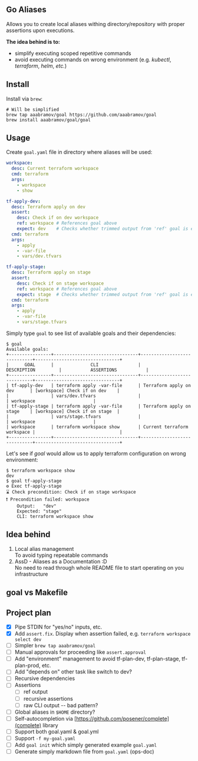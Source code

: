 ## Go Aliases

Allows you to create local aliases withing directory/repository with proper assertions upon executions.

**The idea behind is to:**

- simplify executing scoped repetitive commands 
- avoid executing commands on wrong environment (e.g. _kubectl_, _terraform_, _helm_, _etc._)

## Install

Install via `brew`:

```shell
# Will be simplified
brew tap aaabramov/goal https://github.com/aaabramov/goal
brew install aaabramov/goal/goal
```

## Usage

Create `goal.yaml` file in directory where aliases will be used:

```yaml
workspace:
  desc: Current terraform workspace
  cmd: terraform
  args:
    - workspace
    - show

tf-apply-dev:
  desc: Terraform apply on dev
  assert:
    desc: Check if on dev workspace
    ref: workspace # References goal above
    expect: dev    # Checks whether trimmed output from 'ref' goal is equal to "dev"
  cmd: terraform
  args:
    - apply
    - -var-file
    - vars/dev.tfvars

tf-apply-stage:
  desc: Terraform apply on stage
  assert:
    desc: Check if on stage workspace
    ref: workspace # References goal above
    expect: stage  # Checks whether trimmed output from 'ref' goal is equal to "stage"
  cmd: terraform
  args:
    - apply
    - -var-file
    - vars/stage.tfvars
```

Simply type `goal` to see list of available goals and their dependencies:

```shell
$ goal
Available goals:
+----------------+--------------------------------+-----------------------------+--------------------------------+
|      GOAL      |              CLI               |         DESCRIPTION         |           ASSERTIONS           |
+----------------+--------------------------------+-----------------------------+--------------------------------+
| tf-apply-dev   | terraform apply -var-file      | Terraform apply on dev      | [workspace] Check if on dev    |
|                | vars/dev.tfvars                |                             | workspace                      |
| tf-apply-stage | terraform apply -var-file      | Terraform apply on stage    | [workspace] Check if on stage  |
|                | vars/stage.tfvars              |                             | workspace                      |
| workspace      | terraform workspace show       | Current terraform workspace |                                |
+----------------+--------------------------------+-----------------------------+--------------------------------+
```

Let's see if _goal_ would allow us to apply terraform configuration on wrong environment:

```shell
$ terraform workspace show
dev
$ goal tf-apply-stage
⚙️ Exec tf-apply-stage
⌛ Check precondition: Check if on stage workspace
❗ Precondition failed: workspace
	Output:   "dev"
	Expected: "stage"
	CLI: terraform workspace show
```

## Idea behind

1. Local alias management  
   To avoid typing repeatable commands
2. AssD - Aliases as a Documentation :D  
   No need to read through whole README file to start operating on you infrastructure

## goal vs Makefile

## Project plan

- [X] Pipe STDIN for "yes/no" inputs, etc.
- [X] Add `assert.fix`. Display when assertion failed, e.g. `terraform workspace select dev`
- [ ] Simpler `brew tap aaabramov/goal`
- [ ] Manual approvals for proceeding like `assert.approval`
- [ ] Add "environment" management to avoid tf-plan-dev, tf-plan-stage, tf-plan-prod, etc.
- [ ] Add "depends on" other task like switch to dev?
- [ ] Recursive dependencies
- [ ] Assertions
    - [ ] ref output
    - [ ] recursive assertions
    - [ ] raw CLI output -- bad pattern?
- [ ] Global aliases in `$HOME` directory?
- [ ] Self-autocompletion via [https://github.com/posener/complete](complete) library
- [ ] Support both goal.yaml & goal.yml
- [ ] Support `-f my-goal.yaml`
- [ ] Add `goal init` which simply generated example `goal.yaml`
- [ ] Generate simply markdown file from `goal.yaml` (ops-doc)
